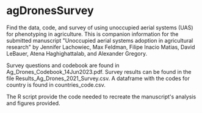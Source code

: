 # agDronesSurvey
Find the data, code, and survey of using unoccupied aerial systems (UAS) for phenotyping in agriculture. This is companion information for the submitted manuscript "Unoccupied aerial systems adoption in agricultural research" by Jennifer Lachowiec, Max Feldman, Filipe Inacio Matias, David LeBauer, Atena Haghighattalab, and Alexander Gregory.

Survey questions and codebook are found in Ag_Drones_Codebook_14Jun2023.pdf. Survey results can be found in the file Results_Ag_Drones_2021_Survey.csv. A dataframe with the codes for country is found in countries_code.csv.

The R script provide the code needed to recreate the manuscript's analysis and figures provided.
